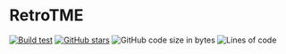 # RetroTME

[![Build test](https://github.com/Pokecreatorfr/RetroTME/actions/workflows/main.yml/badge.svg?branch=main)](https://github.com/Pokecreatorfr/RetroTME/actions/workflows/main.yml) [![GitHub stars](https://img.shields.io/github/stars/Pokecreatorfr/RetroTME.svg?style=social)](https://github.com/Pokecreatorfr/RetroTME/stargazers) ![GitHub code size in bytes](https://img.shields.io/github/languages/code-size/Pokecreatorfr/RetroTME) ![Lines of code](https://img.shields.io/tokei/lines/github/Pokecreatorfr/RetroTME) 

